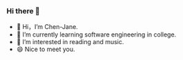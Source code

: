 ### Hi there 👋

- 👋 Hi，I’m Chen-Jane.
- 🌱 I’m currently learning software engineering in college.
- 👯 I’m interested in reading and music.
- 😄 Nice to meet you.

